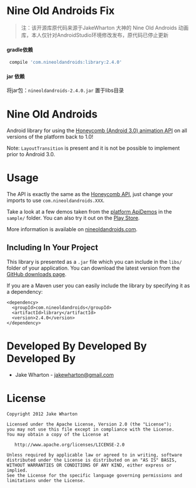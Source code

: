 Nine Old Androids Fix
=================

> 注：该开源库原代码来源于JakeWharton 大神的 Nine Old Androids 动画库，本人仅针对AndroidStudio环境修改发布，原代码已停止更新
>



#### gradle依赖

```groovy
 compile 'com.nineoldandroids:library:2.4.0'
```

#### jar 依赖

将jar包：`nineoldandroids-2.4.0.jar` 置于libs目录



Nine Old Androids
=================

Android library for using the [Honeycomb (Android 3.0) animation API][1] on all
versions of the platform back to 1.0!

Note: `LayoutTransition` is present and it is not be possible to implement prior
to Android 3.0.



Usage
=====

The API is exactly the same as the [Honeycomb API][2], just change your imports
to use `com.nineoldandroids.XXX`.

Take a look at a few demos taken from the [platform ApiDemos][3] in the
`sample/` folder. You can also try it out on the [Play Store][4].

More information is available on [nineoldandroids.com][6].


Including In Your Project
-------------------------

This library is presented as a `.jar` file which you can include in the `libs/`
folder of your application. You can download the latest version from the
[GitHub downloads page][5].

If you are a Maven user you can easily include the library by specifying it as
a dependency:

    <dependency>
      <groupId>com.nineoldandroids</groupId>
      <artifactId>library</artifactId>
      <version>2.4.0</version>
    </dependency>

Developed By
Developed By
Developed By
============

* Jake Wharton - <jakewharton@gmail.com>



License
=======

    Copyright 2012 Jake Wharton
    
    Licensed under the Apache License, Version 2.0 (the "License");
    you may not use this file except in compliance with the License.
    You may obtain a copy of the License at
    
       http://www.apache.org/licenses/LICENSE-2.0
    
    Unless required by applicable law or agreed to in writing, software
    distributed under the License is distributed on an "AS IS" BASIS,
    WITHOUT WARRANTIES OR CONDITIONS OF ANY KIND, either express or implied.
    See the License for the specific language governing permissions and
    limitations under the License.

[1]: http://android-developers.blogspot.com/2011/02/animation-in-honeycomb.html
[1]: http://android-developers.blogspot.com/2011/02/animation-in-honeycomb.html
[1]: http://android-developers.blogspot.com/2011/02/animation-in-honeycomb.html
[2]: http://developer.android.com/reference/android/view/animation/package-summary.html
[3]: http://developer.android.com/resources/samples/ApiDemos/src/com/example/android/apis/animation/index.html
[4]: https://play.google.com/store/apps/details?id=com.jakewharton.nineoldandroids.sample
[5]: https://github.com/JakeWharton/NineOldAndroids/downloads
[6]: http://nineoldandroids.com
